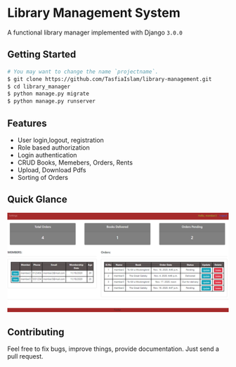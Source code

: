 # Library Management System

A functional library manager implemented with Django `3.0.0`

## Getting Started


```bash
# You may want to change the name `projectname`.
$ git clone https://github.com/TasfiaIslam/library-management.git
$ cd library_manager
$ python manage.py migrate
$ python manage.py runserver
```

## Features

* User login,logout, registration
* Role based authorization
* Login authentication 
* CRUD Books, Memebers, Orders, Rents
* Upload, Download Pdfs
* Sorting of Orders

## Quick Glance
![dashboard](screenshots/dashboard.png)

## Contributing

Feel free to fix bugs, improve things, provide documentation. Just send a pull request.